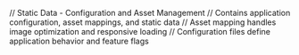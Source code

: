 // Static Data - Configuration and Asset Management
// Contains application configuration, asset mappings, and static data
// Asset mapping handles image optimization and responsive loading
// Configuration files define application behavior and feature flags
